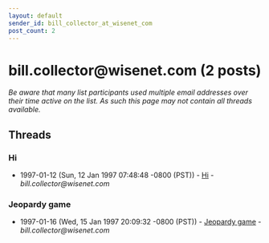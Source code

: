 ```yaml
---
layout: default
sender_id: bill_collector_at_wisenet_com
post_count: 2
---
```


# bill.collector<span>@</span>wisenet.com (2 posts)

_Be aware that many list participants used multiple email addresses over their time active on the list. As such this page may not contain all threads available._

## Threads

### Hi
+ 1997-01-12 (Sun, 12 Jan 1997 07:48:48 -0800 (PST)) - [Hi](/archive/1997/01/e67202953ea133dc586175f4db71fc98917e4c5c354f643e33f0695c6445e144) - _bill.collector@wisenet.com_

### Jeopardy game
+ 1997-01-16 (Wed, 15 Jan 1997 20:09:32 -0800 (PST)) - [Jeopardy game](/archive/1997/01/a8936cc5e929b125a4e8261fc5c5b1e481a52a3248c14865d7e53e09c3b6d35d) - _bill.collector@wisenet.com_


